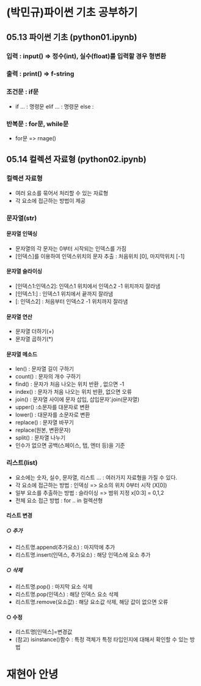 # (박민규)파이썬 기초 공부하기
## 05.13 파이썬 기초 (python01.ipynb)
### 입력 : input() => 정수(int), 실수(float)를 입력할 경우 형변환
### 출력 : print() => f-string
### 조건문 : if문
  * if ... : 명령문 elif ... : 명령문 else :
### 반복문 : for문, while문 
  * for문 => rnage()
## 05.14 컬렉션 자료형 (python02.ipynb)
### 컬렉션 자료형
  * 여러 요소를 묶어서 처리할 수 있는 자료형 
  * 각 요소에 접근하는 방법이 제공
### 문자열(str)
#### 문자열 인덱싱
  * 문자열의 각 문자는 0부터 시작되는 인덱스를 가짐
  * [인덱스]를 이용하여 인덱스위치의 문자 추출 : 처음위치 [0], 마지막위치 [-1]
#### 문자열 슬라이싱
  * [인덱스1:인덱스2]: 인덱스1 위치에서 인덱스2 -1 위치까지 잘라냄
  * [인덱스1:] : 인덱스1 위치에서 끝까지 잘라냄
  * [: 인덱스2] : 처음부터 인덱스2 -1 위치까지 잘라냄
#### 문자열 연산
  * 문자열 더하기(+)
  * 문자열 곱하기(*)
#### 문자열 메소드
  * len() : 문자열 길이 구하기
  * count() : 문자의 개수 구하기
  * find() : 문자가 처음 나오는 위치 반환 , 없으면 -1
  * index() : 문자가 처음 나오는 위치 반환, 없으면 오류
  * join() : 문자열 사이에 문자 삽입, 삽입문자’.join(문자열)
  * upper() :소문자를 대문자로 변환
  * lower() : 대문자를 소문자로 변환
  * replace() : 문자열 바꾸기
  * replace(원본, 변환문자)
  * split() : 문자열 나누기
  * 인수가 없으면 공백(스페이스, 탭, 엔터 등)을 기준
### 리스트(list)
  * 요소에는 숫자, 실수, 문자열, 리스트 ... : 여러가지 자료형을 가질 수 있다.
  * 각 요소에 접근하는 방법 : 인덱싱 => 요소의 위치 0부터 시작 (X[0])
  * 일부 요소를 추출하는 방법 : 슬라이싱 => 범위 지정 x[0:3] = 0,1,2
  * 전체 요소 접근 방법 : for .. in 컬렉션형
#### 리스트 변경
##### ○ 추가 
  * 리스트명.append(추가요소) : 마지막에 추가
  * 리스트명.insert(인덱스, 추가요소) : 해당 인덱스에 요소 추가
##### ○ 삭제
  * 리스트명.pop() : 마지막 요소 삭제
  * 리스트명.pop(인덱스) : 해당 인덱스 요소 삭제
  * 리스트명.remove(요소값) : 해당 요소값 삭제, 해당 값이 없으면 오류
#### ○ 수정
  * 리스트명[인덱스]=변경값
  * (참고) isinstance()함수 : 특정 객체가 특정 타입인지에 대해서 확인할 수 있는 방법
# 재현아 안녕
